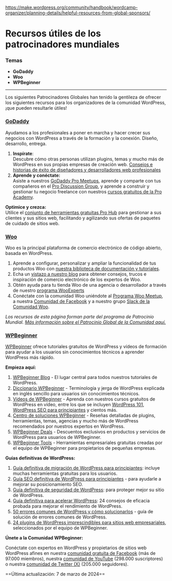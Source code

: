 https://make.wordpress.org/community/handbook/wordcamp-organizer/planning-details/helpful-resources-from-global-sponsors/

# Recursos útiles de los patrocinadores mundiales

### Temas

- **GoDaddy**
- **Woo**
- **WPBeginner**

---

Los siguientes Patrocinadores Globales han tenido la gentileza de ofrecer los siguientes recursos para los organizadores de la comunidad WordPress, ¡que pueden resultarle útiles!

### [GoDaddy](https://make.wordpress.org/community/handbook/wordcamp-organizer/planning-details/helpful-resources-from-global-sponsors/#godaddy)

Ayudamos a los profesionales a poner en marcha y hacer crecer sus negocios con WordPress a través de la formación y la conexión. Diseño, desarrollo, entrega.

1. **Inspírate**:  
    Descubre cómo otras personas utilizan plugins, temas y mucho más de WordPress en sus propias empresas de creación web. [Consejos e historias de éxito de diseñadores y desarrolladores web profesionales](https://www.godaddy.com/garage/webpros?utm_source=wcglobal_2023_sponsorship&utm_medium=events&utm_campaign=en-us_events_prg_awa_partners_part_handbook_001)
2. **Aprende y conéctate:**  
    Asiste a nuestros [GoDaddy Pro Meetups](https://events.godaddy.com/godaddy-pro-online?utm_source=wcglobal_2023_sponsorship&utm_medium=events&utm_campaign=en-us_events_prg_awa_partners_part_handbook_001), aprende y comparte con tus compañeros en el [Pro Discussion Group](https://community.godaddy.com/s/group/0F93t000000I7EfCAK/godaddy-pro?utm_source=wcglobal_2023_sponsorship&utm_medium=events&utm_campaign=en-us_events_prg_awa_partners_part_handbook_001), y aprende a construir y gestionar tu negocio freelance con nuestros [cursos gratuitos de la Pro Academy](https://www.godaddy.com/pro/academy?utm_source=wcglobal_2023_sponsorship&utm_medium=events&utm_campaign=en-us_events_prg_awa_partners_part_handbook_001).

**Optimice y crezca:**  
Utilice el [conjunto de herramientas gratuitas Pro Hub](https://www.godaddy.com/pro?utm_source=wcglobal_2023_sponsorship&utm_medium=events&utm_campaign=en-us_events_prg_awa_partners_part_handbook_001) para gestionar a sus clientes y sus sitios web, facilitando y agilizando sus ofertas de paquetes de cuidado de sitios web.

### [Woo](https://make.wordpress.org/community/handbook/wordcamp-organizer/planning-details/helpful-resources-from-global-sponsors/#wordpress-com)

Woo es la principal plataforma de comercio electrónico de código abierto, basada en WordPress.

1. Aprende a configurar, personalizar y ampliar la funcionalidad de tus productos Woo con [nuestra biblioteca de documentación y tutoriales](https://woo.com/documentation/woocommerce/).
2. Echa un [vistazo a nuestro blog](https://woo.com/blog/) para obtener consejos, trucos e inspiración de comercio electrónico de los expertos de Woo.
3. Obtén ayuda para tu tienda Woo de una agencia o desarrollador a través de nuestro [programa WooExperts](https://woo.com/customizations/)
4. Conéctate con la comunidad Woo uniéndote al [Programa Woo Meetup](https://woocommerce.com/meetups/), a nuestra [Comunidad de Facebook](https://www.facebook.com/groups/advanced.woocommerce) y a nuestro grupo [Slack de la Comunidad Woo](https://woo.com/community-slack/).

_Los recursos de esta página forman parte del programa de Patrocinio Mundial._ [_Más información sobre el Patrocinio Global de la Comunidad aquí._](https://make.wordpress.org/community/handbook/wordcamp-organizer/planning-details/fundraising/global-community-sponsorship-for-event-organizers/)

### [WPBeginner](https://make.wordpress.org/community/handbook/wordcamp-organizer/planning-details/helpful-resources-from-global-sponsors/#wpbeginner)

[WPBeginner](https://www.wpbeginner.com/) ofrece tutoriales gratuitos de WordPress y vídeos de formación para ayudar a los usuarios sin conocimientos técnicos a aprender WordPress más rápido.

**Empieza aquí:**

1. [WPBeginner Blog](https://www.wpbeginner.com/blog/) - El lugar central para todos nuestros tutoriales de WordPress.
2. [Diccionario WPBeginner](https://www.wpbeginner.com/glossary/) - Terminología y jerga de WordPress explicada en inglés sencillo para usuarios sin conocimientos técnicos.
3. [Vídeos de WPBeginner](https://videos.wpbeginner.com/) - Aprenda con nuestros cursos gratuitos de WordPress en vídeo, entre los que se incluyen [WordPress 101](https://videos.wpbeginner.com/courses/wordpress-101/), [WordPress SEO para principiantes](https://videos.wpbeginner.com/courses/wordpress-seo-for-beginners/) y cientos más.
4. [Centro de soluciones WPBeginner](https://www.wpbeginner.com/solutions/) - Reseñas detalladas de plugins, herramientas, temas, agencias y mucho más de WordPress recomendados por nuestros expertos en WordPress.
5. [WPBeginner Deals](https://www.wpbeginner.com/deals/) - Descuentos exclusivos en productos y servicios de WordPress para usuarios de WPBeginner.
6. [WPBeginner Tools](https://www.wpbeginner.com/tools/) - Herramientas empresariales gratuitas creadas por el equipo de WPBeginner para propietarios de pequeñas empresas.

**Guías definitivas de WordPress:**

1. [Guía definitiva de migración de WordPress para principiantes](https://www.wpbeginner.com/beginners-guide/ultimate-wordpress-migration-guide/): incluye muchas herramientas gratuitas para los usuarios.
2. [Guía SEO definitiva de WordPress para principiantes](https://www.wpbeginner.com/wordpress-seo/) - para ayudarle a mejorar su posicionamiento SEO.
3. [Guía definitiva de seguridad de WordPress](https://www.wpbeginner.com/wordpress-security/): para proteger mejor su sitio de WordPress.
4. [Guía definitiva para acelerar WordPress](https://www.wpbeginner.com/wordpress-performance-speed/): 24 consejos de eficacia probada para mejorar el rendimiento de WordPress.
5. [50 errores comunes de WordPress y cómo solucionarlos](https://www.wpbeginner.com/common-wordpress-errors-and-how-to-fix-them/) - guía de solución de errores comunes de WordPress.
6. [24 plugins de WordPress imprescindibles para sitios web empresariales](https://www.wpbeginner.com/showcase/24-must-have-wordpress-plugins-for-business-websites/), seleccionados por el equipo de WPBeginner.

**Únete a la Comunidad WPBeginner:**

Conéctate con expertos en WordPress y propietarios de sitios web WordPress afines en nuestra [comunidad gratuita de Facebook](https://www.facebook.com/groups/wpbeginner) (más de 97.000 miembros), nuestra [comunidad de YouTube](https://youtube.com/wpbeginner?sub_confirmation=1) (298.000 suscriptores) o nuestra [comunidad de Twitter (X)](https://twitter.com/wpbeginner) (205.000 seguidores).

==Última actualización: 7 de marzo de 2024==